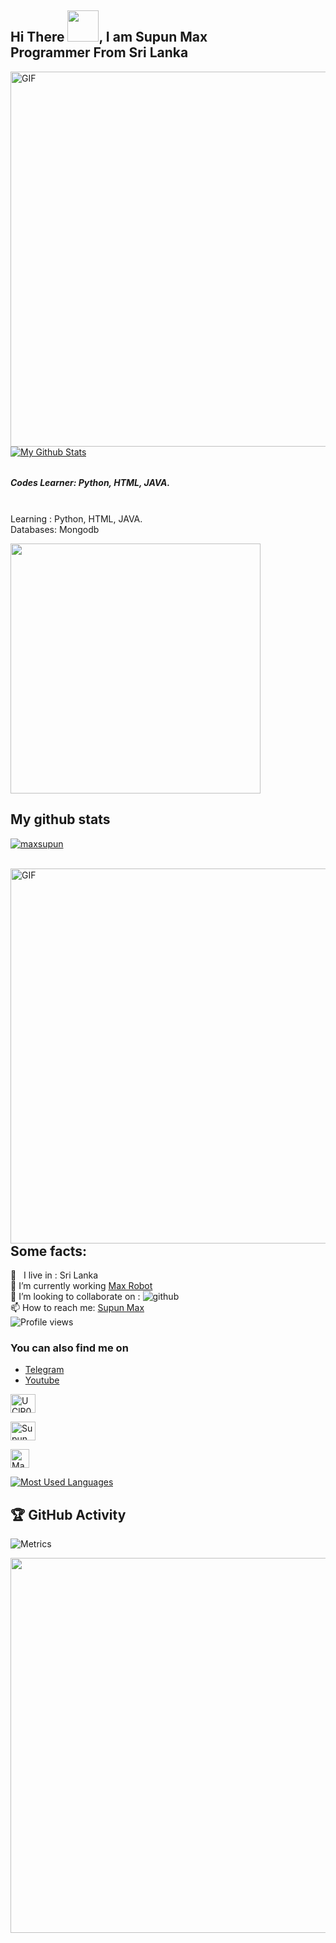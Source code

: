 <h2>Hi There <img src="https://media.giphy.com/media/WUlplcMpOCEmTGBtBW/giphy.gif" width="50">, I am Supun Max<br>
Programmer From Sri Lanka </h2>

<img align="left" alt="GIF" src="https://media.giphy.com/media/zgduo4kWRRDVK/giphy.gif" width="600">

<br><br>

<div align="left"><a href="https://github.com/maxsupun">
<img src="https://github-readme-stats.vercel.app/api?username=maxsupun&include_all_commits=true&count_private=true&show_icons=true&line_height=20&title_color=98edc4&icon_color=105bde&text_color=D3D3D3&bg_color=0,000000,040354" alt="My Github Stats"></a>
</div>

###### <h5>Codes Learner: Python, HTML, JAVA. </h5>
<br>Learning : Python, HTML, JAVA. 
<br> Databases: Mongodb 

 <p align="left"><a href="https://t.me/maxsupun1"><img src="https://telegra.ph/file/168ed525edac04324ef46.jpg" width="400"></a></p>

## My github stats
<p align="left"> <a href="https://github.com/ryo-ma/github-profile-trophy"><img src="https://github-profile-trophy.vercel.app/?username=maxsupun" alt="maxsupun" /></a> </p>


<br><img align="left" alt="GIF" src="https://media.giphy.com/media/l1IXYLFLJAgY1fFGo/giphy.gif" width="600">


## Some facts: 

🚶‍ &nbsp; I live in : Sri Lanka
<br>🔭 I’m currently working [Max Robot](https://github.com/maxsupun/Max-Robot)
<br>👯 I’m looking to collaborate on : ![github](https://img.shields.io/badge/On-Github-black) 
<br>📫 How to reach me: [Supun Max](https://t.me/maxsupun1)
<br>![Profile views](https://gpvc.arturio.dev/sltechworld)

### You can also find me on
- [Telegram](https://t.me/maxsupun1) 
- [Youtube](https://www.youtube.com/channel/UCLziWEeJ-VZuUnZaFUIYTOA)

<a href="#" target="blank"><img align="center" src="https://raw.githubusercontent.com/rahuldkjain/github-profile-readme-generator/master/src/images/icons/Social/youtube.svg" alt="UClP0fw_t0lOU1mYuL7gEa2g" height="30" width="40" /></a>

<a href="officialsupun2005@gmail.com" target="blank"><img align="center" src="https://img.icons8.com/color/48/000000/gmail--v2.png" alt="Supun" height="30" width="40" /></a>

<a href="https://telegram.me/Maxsupun1" target="blank"><img align="center" src="https://telegra.ph/file/26d2289b53f2b5f183a49.png" alt="Max" height="30" width="30" /></a>

<div align="left">
<a href="https://github.com/maxsupun"><img src="https://github-readme-stats.vercel.app/api/top-langs/?username=Tinurad&bg_color=0%2C000000%2C040354&text_color=D3D3D3&icon_color=105bde&line_height=20&title_color=98edc4&layout=compact" alt="Most Used Languages"></a>
</div>




## 🏆 GitHub Activity

![Metrics](https://metrics.lecoq.io/maxsupun?template=classic&repositories.forks=true&languages=1&languages.colors=github&languages.threshold=0%25&config.timezone=Asia%2FSemarang)

<img src="https://media.giphy.com/media/l0pIYR6l5K8HS/giphy.gif" width="600">
